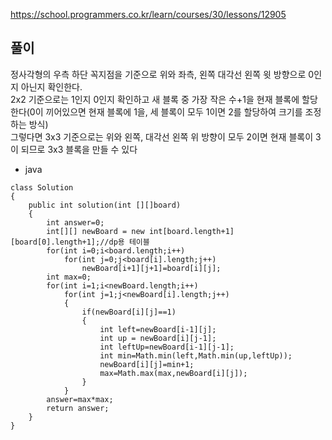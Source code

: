 https://school.programmers.co.kr/learn/courses/30/lessons/12905

## 풀이 
정사각형의 우측 하단 꼭지점을 기준으로 위와 좌측, 왼쪽 대각선 왼쪽 윗 방향으로 0인지 아닌지 확인한다.
<br>
2x2 기준으로는 1인지 0인지 확인하고 새 블록 중 가장 작은 수+1을 현재 블록에 할당한다(0이 끼어있으면 현재 블록에 1을, 세 블록이 모두 1이면 2를 할당하여 크기를 조정하는 방식)<br>
그렇다면 3x3 기준으로는 위와 왼쪽, 대각선 왼쪽 위 방향이 모두 2이면 현재 블록이 3이 되므로 3x3 블록을 만들 수 있다
- java
```
class Solution
{
    public int solution(int [][]board)
    {
        int answer=0;
        int[][] newBoard = new int[board.length+1][board[0].length+1];//dp용 테이블
        for(int i=0;i<board.length;i++)
            for(int j=0;j<board[i].length;j++)
                newBoard[i+1][j+1]=board[i][j];
        int max=0;
        for(int i=1;i<newBoard.length;i++)
            for(int j=1;j<newBoard[i].length;j++)
            {
                if(newBoard[i][j]==1)
                {
                    int left=newBoard[i-1][j];
                    int up = newBoard[i][j-1];
                    int leftUp=newBoard[i-1][j-1];
                    int min=Math.min(left,Math.min(up,leftUp));
                    newBoard[i][j]=min+1;
                    max=Math.max(max,newBoard[i][j]);
                }
            }
        answer=max*max;
        return answer;
    }
}
```
